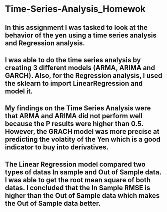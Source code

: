 # Time-Series-Analysis_Homewok
## In this assignment I was tasked to look at the behavior of the yen using a time series analysis and Regression analysis. 
## I was able to do the time series analysis by creating 3 different models (ARMA, ARIMA and GARCH). Also, for the Regression analysis, I used the sklearn to import LinearRegression and model it.
## My findings on the Time Series Analysis were that ARMA and ARIMA did not perform well because the P results were higher than 0.5. However, the GRACH model was more precise at predicting the volatity of the Yen which is a good indicator to buy into derivatives.
## The Linear Regression model compared two types of datas In sample and Out of Sample data. I was able to get the root mean square of both datas. I concluded that the In Sample RMSE is higher than the Out of Sample data which makes the Out of Sample data better.
